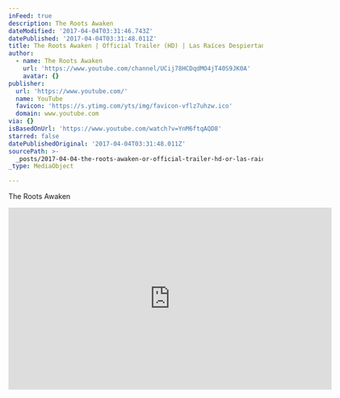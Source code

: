 ```yaml
---
inFeed: true
description: The Roots Awaken
dateModified: '2017-04-04T03:31:46.743Z'
datePublished: '2017-04-04T03:31:48.011Z'
title: The Roots Awaken | Official Trailer (HD) | Las Raíces Despiertan
author:
  - name: The Roots Awaken
    url: 'https://www.youtube.com/channel/UCij78HCDqdMO4jT40S9JK0A'
    avatar: {}
publisher:
  url: 'https://www.youtube.com/'
  name: YouTube
  favicon: 'https://s.ytimg.com/yts/img/favicon-vflz7uhzw.ico'
  domain: www.youtube.com
via: {}
isBasedOnUrl: 'https://www.youtube.com/watch?v=YnM6ftqAQD8'
starred: false
datePublishedOriginal: '2017-04-04T03:31:48.011Z'
sourcePath: >-
  _posts/2017-04-04-the-roots-awaken-or-official-trailer-hd-or-las-raices-despie.md
_type: MediaObject

---
```

The Roots Awaken

<iframe src="https://cdn.embedly.com/widgets/media.html?src=https%3A%2F%2Fwww.youtube.com%2Fembed%2FYnM6ftqAQD8%3Ffeature%3Doembed&amp;url=http%3A%2F%2Fwww.youtube.com%2Fwatch%3Fv%3DYnM6ftqAQD8&amp;image=https%3A%2F%2Fi.ytimg.com%2Fvi%2FYnM6ftqAQD8%2Fhqdefault.jpg&amp;key=b7d04c9b404c499eba89ee7072e1c4f7&amp;type=text%2Fhtml&amp;schema=youtube" width="640" height="360" scrolling="no" frameborder="0" allowfullscreen="" style=""></iframe>